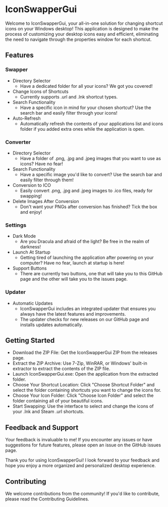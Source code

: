 # IconSwapperGui
Welcome to IconSwapperGui, your all-in-one solution for changing shortcut icons on your Windows desktop! This application is designed to make the process of customizing your desktop icons easy and efficient, eliminating the need to navigate through the properties window for each shortcut.

## Features
### Swapper
- Directory Selector
  - Have a dedicated folder for all your icons? We got you covered!
- Change Icons of Shortcuts
  - Currently supports .url and .lnk shortcut types.
- Search Functionality
  - Have a specific icon in mind for your chosen shortcut? Use the search bar and easily filter through your icons!
- Auto-Refresh
  - Automatically refresh the contents of your applications list and icons folder if you added extra ones while the application is open.

### Converter
- Directory Selector
  - Have a folder of .png, .jpg and .jpeg images that you want to use as icons? Have no fear!
- Search Functionality
  - Have a specific image you'd like to convert? Use the search bar and easily filter through them!
- Conversion to ICO
  - Easily convert .png, .jpg and .jpeg images to .ico files, ready for swapping!
- Delete Images After Conversion
  - Don't want your PNGs after conversion has finished? Tick the box and enjoy!
 
### Settings
- Dark Mode
  - Are you Dracula and afraid of the light? Be free in the realm of darkness!
- Launch At Startup
  - Getting tired of launching the application after powering on your computer? Have no fear, launch at startup is here!
- Support Buttons
  - There are currently two buttons, one that will take you to this GitHub page and the other will take you to the issues page.

### Updater
- Automatic Updates
  - IconSwapperGui includes an integrated updater that ensures you always have the latest features and improvements.
  - The updater checks for new releases on our GitHub page and installs updates automatically.

## Getting Started
- Download the ZIP File: Get the IconSwapperGui ZIP from the releases page.
- Extract the ZIP Archive: Use 7-Zip, WinRAR, or Windows' built-in extractor to extract the contents of the ZIP file.
- Launch IconSwapperGui.exe: Open the application from the extracted folder.
- Choose Your Shortcut Location: Click "Choose Shortcut Folder" and select the folder containing shortcuts you want to change the icons for.
- Choose Your Icon Folder: Click "Choose Icon Folder" and select the folder containing all of your beautiful icons.
- Start Swapping: Use the interface to select and change the icons of your .lnk and Steam .url shortcuts.

## Feedback and Support
Your feedback is invaluable to me! If you encounter any issues or have suggestions for future features, please open an issue on the GitHub issues page.

Thank you for using IconSwapperGui! I look forward to your feedback and hope you enjoy a more organized and personalized desktop experience.

## Contributing
We welcome contributions from the community! If you'd like to contribute, please read the Contributing Guidelines.
